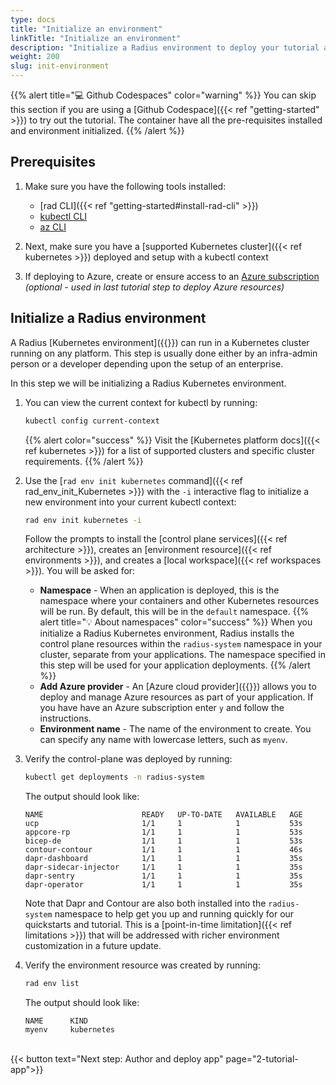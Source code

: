 ```yaml
---
type: docs
title: "Initialize an environment"
linkTitle: "Initialize an environment"
description: "Initialize a Radius environment to deploy your tutorial application to"
weight: 200
slug: init-environment
---
```


{{% alert title="💻 Github Codespaces" color="warning" %}}
You can skip this section if you are using a [Github Codespace]({{< ref "getting-started" >}}) to try out the tutorial. The container have all the pre-requisites installed and environment initialized.
{{% /alert %}}

## Prerequisites

1. Make sure you have the following tools installed:
   - [rad CLI]({{< ref "getting-started#install-rad-cli" >}})
   - [kubectl CLI](https://kubernetes.io/docs/tasks/tools/#kubectl)
   - [az CLI](http://aka.ms/azcli)

1. Next, make sure you have a [supported Kubernetes cluster]({{< ref kubernetes >}}) deployed and setup with a kubectl context
1. If deploying to Azure, create or ensure access to an [Azure subscription](https://azure.com) _(optional - used in last tutorial step to deploy Azure resources)_

## Initialize a Radius environment

A Radius [Kubernetes environment]({{<ref environments-concept>}}) can run in a Kubernetes cluster running on any platform. This step is usually done either by an infra-admin person or a developer depending upon the setup of an enterprise.

In this step we will be initializing a Radius Kubernetes environment.

1. You can view the current context for kubectl by running:

   ```bash
   kubectl config current-context
   ```

   {{% alert color="success" %}} Visit the [Kubernetes platform docs]({{< ref kubernetes >}}) for a list of supported clusters and specific cluster requirements.
   {{% /alert %}}

1. Use the [`rad env init kubernetes` command]({{< ref rad_env_init_Kubernetes >}}) with the `-i` interactive flag to initialize a new environment into your current kubectl context:

   ```bash
   rad env init kubernetes -i
   ```

   Follow the prompts to install the [control plane services]({{< ref architecture >}}), creates an [environment resource]({{< ref environments >}}), and creates a [local workspace]({{< ref workspaces >}}). You will be asked for:

   - **Namespace** - When an application is deployed, this is the namespace where your containers and other Kubernetes resources will be run. By default, this will be in the `default` namespace.
   {{% alert title="💡 About namespaces" color="success" %}} When you initialize a Radius Kubernetes environment, Radius installs the control plane resources within    the `radius-system` namespace in your cluster, separate from your applications. The namespace specified in this step will be used for your application deployments.
   {{% /alert %}}
   -  **Add Azure provider** - An [Azure cloud provider]({{<ref providers>}}) allows you to deploy and manage Azure resources as part of your application. If you have have an Azure subscription enter `y` and follow the instructions.
   - **Environment name** - The name of the environment to create. You can specify any name with lowercase letters, such as `myenv`.

1. Verify the control-plane was deployed by running:

   ```bash
   kubectl get deployments -n radius-system
   ```

   The output should look like:

   ```
   NAME                      READY   UP-TO-DATE   AVAILABLE   AGE
   ucp                       1/1     1            1           53s
   appcore-rp                1/1     1            1           53s
   bicep-de                  1/1     1            1           53s
   contour-contour           1/1     1            1           46s
   dapr-dashboard            1/1     1            1           35s
   dapr-sidecar-injector     1/1     1            1           35s
   dapr-sentry               1/1     1            1           35s
   dapr-operator             1/1     1            1           35s
   ```

   Note that Dapr and Contour are also both installed into the `radius-system` namespace to help get you up and running quickly for our quickstarts and tutorial. This is a [point-in-time limitation]({{< ref limitations >}}) that will be addressed with richer environment customization in a future update.

1. Verify the environment resource was created by running:

   ```bash
   rad env list
   ```

   The output should look like:

   ```
   NAME      KIND   
   myenv     kubernetes
   ```
<br>{{< button text="Next step: Author and deploy app" page="2-tutorial-app">}}
